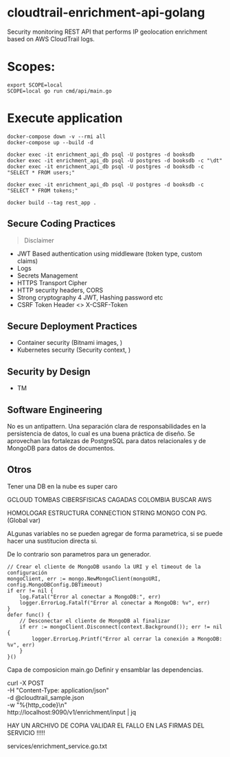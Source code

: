 # cloudtrail-enrichment-api-golang
Security monitoring REST API that performs IP geolocation enrichment based on AWS CloudTrail logs.



# Scopes:

    export SCOPE=local
    SCOPE=local go run cmd/api/main.go


# Execute application

    docker-compose down -v --rmi all
    docker-compose up --build -d

    docker exec -it enrichment_api_db psql -U postgres -d booksdb
    docker exec -it enrichment_api_db psql -U postgres -d booksdb -c "\dt"
    docker exec -it enrichment_api_db psql -U postgres -d booksdb -c "SELECT * FROM users;"

    docker exec -it enrichment_api_db psql -U postgres -d booksdb -c "SELECT * FROM tokens;"

    docker build --tag rest_app .



## Secure Coding Practices

> Disclaimer

- JWT Based authentication using middleware (token type, custom claims)
- Logs
- Secrets Management
- HTTPS Transport Cipher
- HTTP security headers, CORS
- Strong cryptography 4 JWT, Hashing password etc
- CSRF Token Header <> X-CSRF-Token

## Secure Deployment Practices 

- Container security (Bitnami images, )
- Kubernetes security (Security context, )

## Security by Design

- TM


## Software Engineering

No es un  antipattern. Una separación clara de responsabilidades en la persistencia de datos, lo cual es una buena práctica de diseño. Se  aprovechan las fortalezas de PostgreSQL para datos relacionales y de MongoDB para datos de documentos.

## Otros


Tener una DB en la nube es super caro 

GCLOUD TOMBAS CIBERSFISICAS CAGADAS COLOMBIA
BUSCAR AWS

HOMOLOGAR ESTRUCTURA CONNECTION STRING MONGO CON PG. (Global var)


ALgunas variables no se pueden agregar de forma parametrica, si se puede hacer una sustitucion directa si.

De lo contrario son parametros para un generador.


	// Crear el cliente de MongoDB usando la URI y el timeout de la configuración
	mongoClient, err := mongo.NewMongoClient(mongoURI, config.MongoDBConfig.DBTimeout)
	if err != nil {
		log.Fatal("Error al conectar a MongoDB:", err)
		logger.ErrorLog.Fatalf("Error al conectar a MongoDB: %v", err)
	}
	defer func() {
		// Desconectar el cliente de MongoDB al finalizar
		if err := mongoClient.Disconnect(context.Background()); err != nil {
			logger.ErrorLog.Printf("Error al cerrar la conexión a MongoDB: %v", err)
		}
	}()


Capa de composicion main.go
Definir y ensamblar las dependencias.



curl -X POST \
    -H "Content-Type: application/json" \
    -d @cloudtrail_sample.json \
    -w "%{http_code}\n" \
    http://localhost:9090/v1/enrichment/input | jq


HAY UN ARCHIVO DE COPIA VALIDAR EL FALLO EN LAS FIRMAS DEL SERVICIO !!!!!

services/enrichment_service.go.txt